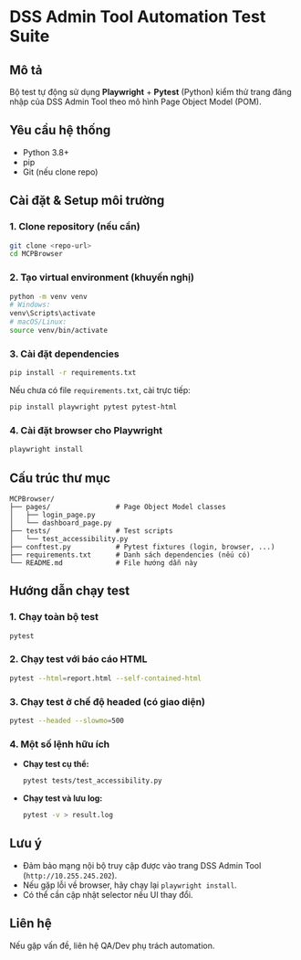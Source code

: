 # DSS Admin Tool Automation Test Suite

## Mô tả

Bộ test tự động sử dụng **Playwright** + **Pytest** (Python) kiểm thử trang đăng nhập của DSS Admin Tool theo mô hình Page Object Model (POM).

## Yêu cầu hệ thống
- Python 3.8+
- pip
- Git (nếu clone repo)

## Cài đặt & Setup môi trường

### 1. Clone repository (nếu cần)
```bash
git clone <repo-url>
cd MCPBrowser
```

### 2. Tạo virtual environment (khuyến nghị)
```bash
python -m venv venv
# Windows:
venv\Scripts\activate
# macOS/Linux:
source venv/bin/activate
```

### 3. Cài đặt dependencies
```bash
pip install -r requirements.txt
```

Nếu chưa có file `requirements.txt`, cài trực tiếp:
```bash
pip install playwright pytest pytest-html
```

### 4. Cài đặt browser cho Playwright
```bash
playwright install
```

## Cấu trúc thư mục
```
MCPBrowser/
├── pages/                # Page Object Model classes
│   ├── login_page.py
│   └── dashboard_page.py
├── tests/                # Test scripts
│   └── test_accessibility.py
├── conftest.py           # Pytest fixtures (login, browser, ...)
├── requirements.txt      # Danh sách dependencies (nếu có)
└── README.md             # File hướng dẫn này
```

## Hướng dẫn chạy test

### 1. Chạy toàn bộ test
```bash
pytest
```

### 2. Chạy test với báo cáo HTML
```bash
pytest --html=report.html --self-contained-html
```

### 3. Chạy test ở chế độ headed (có giao diện)
```bash
pytest --headed --slowmo=500
```

### 4. Một số lệnh hữu ích
- **Chạy test cụ thể:**
  ```bash
  pytest tests/test_accessibility.py
  ```
- **Chạy test và lưu log:**
  ```bash
  pytest -v > result.log
  ```

## Lưu ý
- Đảm bảo mạng nội bộ truy cập được vào trang DSS Admin Tool (`http://10.255.245.202`).
- Nếu gặp lỗi về browser, hãy chạy lại `playwright install`.
- Có thể cần cập nhật selector nếu UI thay đổi.

## Liên hệ
Nếu gặp vấn đề, liên hệ QA/Dev phụ trách automation. 